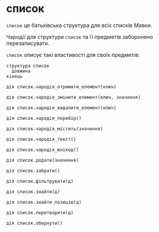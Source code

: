# список

`список` це батьківська структура для всіх списків Мавки.

Чародії для структури `список` та її предметів заборонено перезаписувати.

`список` описує такі властивості для своїх предметів:

```мавка
структура список
  довжина
кінець
```

```мавка
дія список.чародія_отримати_елемент(ключ)
```

```мавка
дія список.чародія_змінити_елемент(ключ, значення)
```

```мавка
дія список.чародія_видалити_елемент(ключ)
```

```мавка
дія список.чародія_перебір()
```

```мавка
дія список.чародія_містить(значення)
```

```мавка
дія список.чародія_текст()
```

```мавка
дія список.чародія_юнікод()
```

```мавка
дія список.додати(значення)
```

```мавка
дія список.забрати()
```

```мавка
дія список.фільтрувати(д)
```

```мавка
дія список.знайти(д)
```

```мавка
дія список.знайти_позицію(д)
```

```мавка
дія список.перетворити(д)
```

```мавка
дія список.обернути()
```
